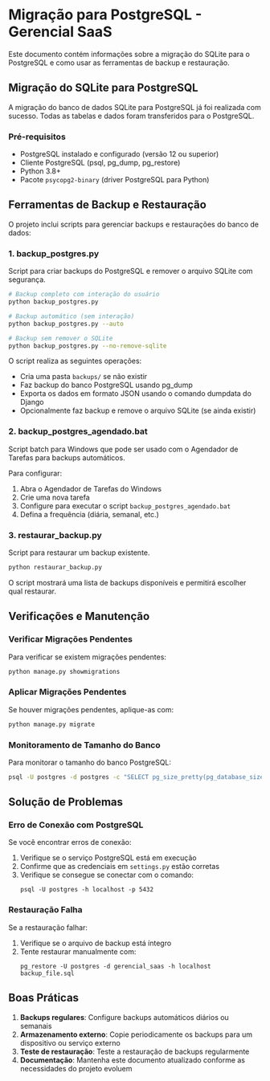 # Migração para PostgreSQL - Gerencial SaaS

Este documento contém informações sobre a migração do SQLite para o PostgreSQL e como usar as ferramentas de backup e restauração.

## Migração do SQLite para PostgreSQL

A migração do banco de dados SQLite para PostgreSQL já foi realizada com sucesso. Todas as tabelas e dados foram transferidos para o PostgreSQL.

### Pré-requisitos

- PostgreSQL instalado e configurado (versão 12 ou superior)
- Cliente PostgreSQL (psql, pg_dump, pg_restore)
- Python 3.8+
- Pacote `psycopg2-binary` (driver PostgreSQL para Python)

## Ferramentas de Backup e Restauração

O projeto inclui scripts para gerenciar backups e restaurações do banco de dados:

### 1. backup_postgres.py

Script para criar backups do PostgreSQL e remover o arquivo SQLite com segurança.

```bash
# Backup completo com interação do usuário
python backup_postgres.py

# Backup automático (sem interação)
python backup_postgres.py --auto

# Backup sem remover o SQLite
python backup_postgres.py --no-remove-sqlite
```

O script realiza as seguintes operações:
- Cria uma pasta `backups/` se não existir
- Faz backup do banco PostgreSQL usando pg_dump
- Exporta os dados em formato JSON usando o comando dumpdata do Django
- Opcionalmente faz backup e remove o arquivo SQLite (se ainda existir)

### 2. backup_postgres_agendado.bat

Script batch para Windows que pode ser usado com o Agendador de Tarefas para backups automáticos.

Para configurar:
1. Abra o Agendador de Tarefas do Windows
2. Crie uma nova tarefa
3. Configure para executar o script `backup_postgres_agendado.bat`
4. Defina a frequência (diária, semanal, etc.)

### 3. restaurar_backup.py

Script para restaurar um backup existente.

```bash
python restaurar_backup.py
```

O script mostrará uma lista de backups disponíveis e permitirá escolher qual restaurar.

## Verificações e Manutenção

### Verificar Migrações Pendentes

Para verificar se existem migrações pendentes:

```bash
python manage.py showmigrations
```

### Aplicar Migrações Pendentes

Se houver migrações pendentes, aplique-as com:

```bash
python manage.py migrate
```

### Monitoramento de Tamanho do Banco

Para monitorar o tamanho do banco PostgreSQL:

```bash
psql -U postgres -d postgres -c "SELECT pg_size_pretty(pg_database_size('gerencial_saas')) AS tamanho;"
```

## Solução de Problemas

### Erro de Conexão com PostgreSQL

Se você encontrar erros de conexão:

1. Verifique se o serviço PostgreSQL está em execução
2. Confirme que as credenciais em `settings.py` estão corretas
3. Verifique se consegue se conectar com o comando:
   ```
   psql -U postgres -h localhost -p 5432
   ```

### Restauração Falha

Se a restauração falhar:

1. Verifique se o arquivo de backup está íntegro
2. Tente restaurar manualmente com:
   ```
   pg_restore -U postgres -d gerencial_saas -h localhost backup_file.sql
   ```

## Boas Práticas

1. **Backups regulares**: Configure backups automáticos diários ou semanais
2. **Armazenamento externo**: Copie periodicamente os backups para um dispositivo ou serviço externo
3. **Teste de restauração**: Teste a restauração de backups regularmente
4. **Documentação**: Mantenha este documento atualizado conforme as necessidades do projeto evoluem 